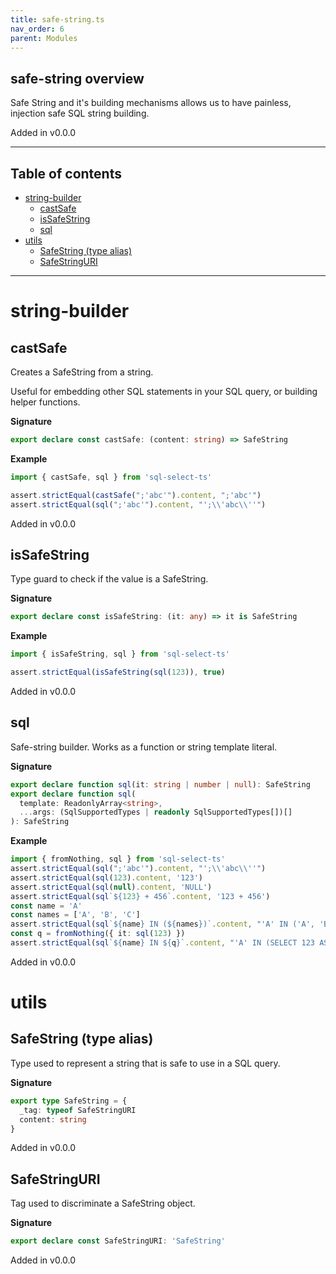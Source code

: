 ```yaml
---
title: safe-string.ts
nav_order: 6
parent: Modules
---
```


## safe-string overview

Safe String and it's building mechanisms allows us to have painless, injection safe SQL string building.

Added in v0.0.0

---

<h2 class="text-delta">Table of contents</h2>

- [string-builder](#string-builder)
  - [castSafe](#castsafe)
  - [isSafeString](#issafestring)
  - [sql](#sql)
- [utils](#utils)
  - [SafeString (type alias)](#safestring-type-alias)
  - [SafeStringURI](#safestringuri)

---

# string-builder

## castSafe

Creates a SafeString from a string.

Useful for embedding other SQL statements in your SQL query, or building helper functions.

**Signature**

```ts
export declare const castSafe: (content: string) => SafeString
```

**Example**

```ts
import { castSafe, sql } from 'sql-select-ts'

assert.strictEqual(castSafe(";'abc'").content, ";'abc'")
assert.strictEqual(sql(";'abc'").content, "';\\'abc\\''")
```

Added in v0.0.0

## isSafeString

Type guard to check if the value is a SafeString.

**Signature**

```ts
export declare const isSafeString: (it: any) => it is SafeString
```

**Example**

```ts
import { isSafeString, sql } from 'sql-select-ts'

assert.strictEqual(isSafeString(sql(123)), true)
```

Added in v0.0.0

## sql

Safe-string builder. Works as a function or string template literal.

**Signature**

```ts
export declare function sql(it: string | number | null): SafeString
export declare function sql(
  template: ReadonlyArray<string>,
  ...args: (SqlSupportedTypes | readonly SqlSupportedTypes[])[]
): SafeString
```

**Example**

```ts
import { fromNothing, sql } from 'sql-select-ts'
assert.strictEqual(sql(";'abc'").content, "';\\'abc\\''")
assert.strictEqual(sql(123).content, '123')
assert.strictEqual(sql(null).content, 'NULL')
assert.strictEqual(sql`${123} + 456`.content, '123 + 456')
const name = 'A'
const names = ['A', 'B', 'C']
assert.strictEqual(sql`${name} IN (${names})`.content, "'A' IN ('A', 'B', 'C')")
const q = fromNothing({ it: sql(123) })
assert.strictEqual(sql`${name} IN ${q}`.content, "'A' IN (SELECT 123 AS it)")
```

Added in v0.0.0

# utils

## SafeString (type alias)

Type used to represent a string that is safe to use in a SQL query.

**Signature**

```ts
export type SafeString = {
  _tag: typeof SafeStringURI
  content: string
}
```

Added in v0.0.0

## SafeStringURI

Tag used to discriminate a SafeString object.

**Signature**

```ts
export declare const SafeStringURI: 'SafeString'
```

Added in v0.0.0
